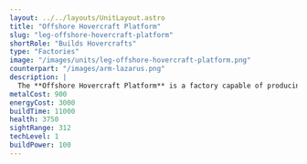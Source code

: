 ```yaml
---
layout: ../../layouts/UnitLayout.astro
title: "Offshore Hovercraft Platform"
slug: "leg-offshore-hovercraft-platform"
shortRole: "Builds Hovercrafts"
type: "Factories"
image: "/images/units/leg-offshore-hovercraft-platform.png"
counterpart: "/images/arm-lazarus.png"
description: |
  The **Offshore Hovercraft Platform** is a factory capable of producing hovercraft units and can be only be built both on water.
metalCost: 900
energyCost: 3000
buildTime: 11000
health: 3750
sightRange: 312
techLevel: 1
buildPower: 100
---
```

